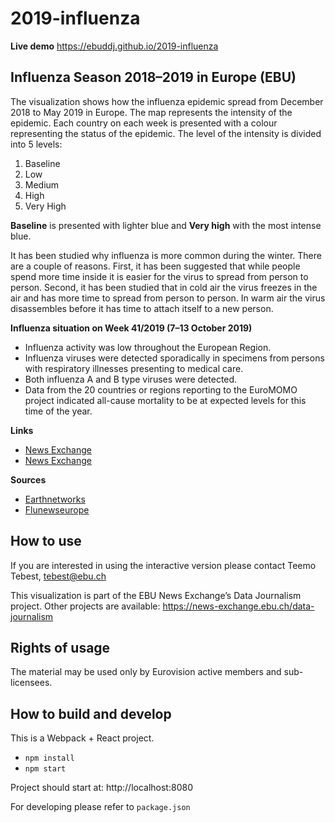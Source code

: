 # 2019-influenza

**Live demo** https://ebuddj.github.io/2019-influenza

## Influenza Season 2018–2019 in Europe (EBU)

The visualization shows how the influenza epidemic spread from December 2018 to May 2019 in Europe. The map represents the intensity of the epidemic. Each country on each week is presented with a colour representing the status of the epidemic. The level of the intensity is divided into 5 levels: 
1. Baseline
2. Low
3. Medium
4. High
5. Very High

**Baseline** is presented with lighter blue and **Very high** with the most intense blue.

It has been studied why influenza is more common during the winter. There are a couple of reasons. First, it has been suggested that while people spend more time inside it is easier for the virus to spread from person to person. Second, it has been studied that in cold air the virus freezes in the air and has more time to spread from person to person. In warm air the virus disassembles before it has time to attach itself to a new person. 

**Influenza situation on Week 41/2019 (7–13 October 2019)**
* Influenza activity was low throughout the European Region.
* Influenza viruses were detected sporadically in specimens from persons with respiratory illnesses presenting to medical care.
* Both influenza A and B type viruses were detected.
* Data from the 20 countries or regions reporting to the EuroMOMO project indicated all-cause mortality to be at expected levels for this time of the year.

**Links**
* [News Exchange](https://news-exchange.ebu.ch/item_detail/8af94dfeab6503af94899e36275d5168/2019_21053647)
* [News Exchange](https://news-exchange.ebu.ch/item_detail/6c8106cf4a213685a7688ebad3ca3c07/2019_21054613)

**Sources**
* [Earthnetworks](https://www.earthnetworks.com/blog/flu-season-strikes-winter)
* [Flunewseurope](http://flunewseurope.org)

## How to use

If you are interested in using the interactive version please contact Teemo Tebest, tebest@ebu.ch

This visualization is part of the EBU News Exchange’s Data Journalism project. Other projects are available: https://news-exchange.ebu.ch/data-journalism

## Rights of usage

The material may be used only by Eurovision active members and sub-licensees.

## How to build and develop

This is a Webpack + React project.

* `npm install`
* `npm start`

Project should start at: http://localhost:8080

For developing please refer to `package.json`
